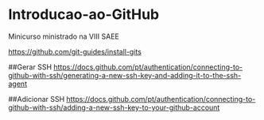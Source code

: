 # Introducao-ao-GitHub
Minicurso ministrado na VIII SAEE

https://github.com/git-guides/install-gits

##Gerar SSH
https://docs.github.com/pt/authentication/connecting-to-github-with-ssh/generating-a-new-ssh-key-and-adding-it-to-the-ssh-agent

##Adicionar SSH
https://docs.github.com/pt/authentication/connecting-to-github-with-ssh/adding-a-new-ssh-key-to-your-github-account
